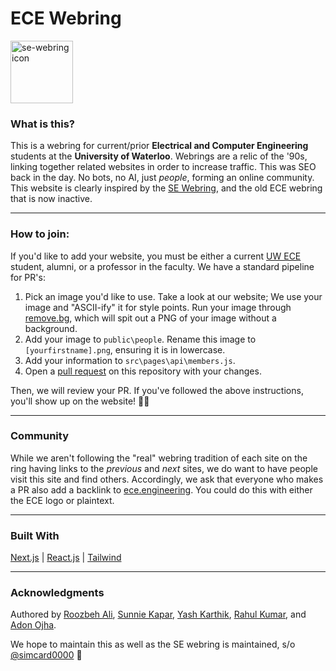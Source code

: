 # ECE Webring

<img alt="se-webring icon" src="https://github.com/roozbehali/ece_webring/blob/main/public/ece_ascii.svg" width="100" height="100">

### What is this?
This is a webring for current/prior **Electrical and Computer Engineering** students at the **University of Waterloo**. Webrings are a relic of the '90s, linking together related websites in order to increase traffic. This was SEO back in the day. No bots, no AI, just _people_, forming an online community. This website is clearly inspired by the [SE Webring](https://se-webring.xyz/), and the old ECE webring that is now inactive.

---
### How to join:
If you'd like to add your website, you must be either a current [UW ECE](https://uwaterloo.ca/future-students/programs/computer-engineering) student, alumni, or a professor in the faculty. We have a standard pipeline for PR's:
1. Pick an image you'd like to use. Take a look at our website; We use your image and "ASCII-ify" it for style points. Run your image through [remove.bg](https://www.remove.bg/), which will spit out a PNG of your image without a background.
2. Add your image to `public\people`. Rename this image to `[yourfirstname].png`, ensuring it is in lowercase.
3. Add your information to `src\pages\api\members.js`.
4. Open a [pull request](src\pages\api\members.js) on this repository with your changes.
 
Then, we will review your PR. If you've followed the above instructions, you'll show up on the website! 🧙🏻

---
### Community
While we aren't following the "real" webring tradition of each site on the ring having links to the _previous_ and _next_ sites, we do want to have people visit this site and find others. Accordingly, we ask that everyone who makes a PR also add a backlink to [ece.engineering](https://ece.engineering/). You could do this with either the ECE logo or plaintext.

---
### Built With
[Next.js](https://nextjs.org/) | [React.js](https://react.dev/) | [Tailwind](https://tailwindcss.com/)

---
### Acknowledgments
Authored by [Roozbeh Ali](https://github.com/roozbehali), [Sunnie Kapar](https://github.com/sunniekapar), [Yash Karthik](https://github.com/YashKarthik), [Rahul Kumar](https://github.com/rahulbkumar), and [Adon Ojha](https://github.com/a4ojha). 

We hope to maintain this as well as the SE webring is maintained, s/o [@simcard0000](https://github.com/simcard0000) 🚀
